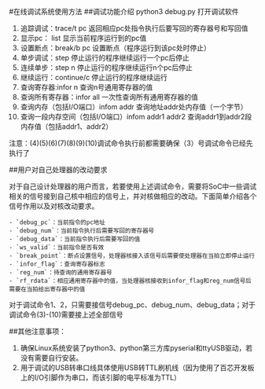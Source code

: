 #在线调试系统使用方法
##调试功能介绍
python3 debug.py      打开调试软件

1.  追踪调试：trace/t pc   返回相应pc处指令执行后要写回的寄存器号和写回值
2.  显示pc：   list        显示当前程序运行到的pc值
3.  设置断点：break/b pc   设置断点（程序运行到该pc处时停止）
4.  单步调试：step         停止运行的程序继续运行一个pc后停止
5.  连续单步：step n       停止运行的程序继续运行n个pc后停止
6.  继续运行：continue/c   停止运行的程序继续运行
7.  查询寄存器:infor n     查询n号通用寄存器的值
8.  查询所有寄存器：infor all    一次性查询所有通用寄存器的值
9.  查询内存（包括I/O端口）infom addr 查询地址addr处内存值（一个字节）
10. 查询一段内存空间（包括I/O端口）infom addr1  addr2   查询addr1到addr2段内存值（包括addr1、addr2）

注意：(4)(5)(6)(7)(8)(9)(10)调试命令执行前都需要确保（3）号调试命令已经先执行了 

##用户对自己处理器的改动要求

对于自己设计处理器的用户而言，若要使用上述调试命令，需要将SoC中一些调试相关的信号接到自己核中相应的信号上，并对核做相应的改动。下面简单介绍各个信号作用以及对核改动要求。

	- `debug_pc`：当前指令的pc地址 
	- `debug_num`：当前指令执行后需要写回的寄存器号
	- `debug_data`：当前指令执行后需要写回的值
	- `ws_valid`：当前指令是否有效
	- `break_point`：断点设置信号，处理器核接入该信号后需要使处理器在当拍立即停止运行
	- `infor_flag`：查询寄存器标志
	- `reg_num`：待查询的通用寄存器号
	- `rf_rdata`：相应通用寄存器中的值，当处理器核接收到infor_flag和reg_num信号后需要在当拍给出寄存器中的值

对于调试命令1、2，只需要接信号debug_pc、debug_num、debug_data；对于调试命令(3)-(10)需要接上述全部信号

##其他注意事项：
1. 确保Linux系统安装了python3、python第三方库pyserial和ttyUSB驱动，若没有需要自行安装。
2. 用于调试的USB转串口线具体使用USB转TTL刷机线（因为使用了百芯开发板上的I/O引脚作为串口，而该引脚的电平标准为TTL）

    
